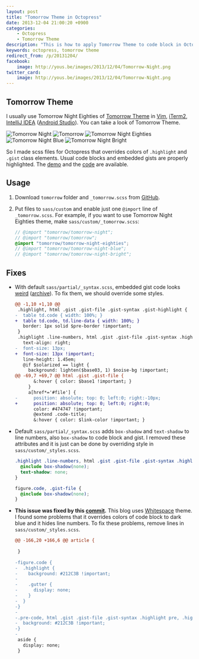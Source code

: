 ```yaml
---
layout: post
title: "Tomorrow Theme in Octopress"
date: 2013-12-04 21:00:20 +0900
categories:
    - Octopress
    - Tomorrow Theme
description: "This is how to apply Tomorrow Theme to code block in Octopress."
keywords: octopress, tomorrow theme
redirect_from: /p/20131204/
facebook:
    image: http://yous.be/images/2013/12/04/Tomorrow-Night.png
twitter_card:
    image: http://yous.be/images/2013/12/04/Tomorrow-Night.png
---
```


## <a id="tomorrow-theme"></a>Tomorrow Theme

I usually use Tomorrow Night Eighties of [Tomorrow Theme][] in [Vim][], [iTerm2][], [IntelliJ IDEA][] ([Android Studio][]). You can take a look of Tomorrow Theme.

[Tomorrow Theme]: https://github.com/chriskempson/tomorrow-theme
[Vim]: http://www.vim.org
[iTerm2]: http://www.iterm2.com
[IntelliJ IDEA]: http://www.jetbrains.com/idea/
[Android Studio]: http://developer.android.com/sdk/installing/studio.html

![Tomorrow Night](/images/2013/12/04/Tomorrow-Night.png "Tomorrow Night")
![Tomorrow](/images/2013/12/04/Tomorrow.png "Tomorrow")
![Tomorrow Night Eighties](/images/2013/12/04/Tomorrow-Night-Eighties.png "Tomorrow Night Eighties")
![Tomorrow Night Blue](/images/2013/12/04/Tomorrow-Night-Blue.png "Tomorrow Night Blue")
![Tomorrow Night Bright](/images/2013/12/04/Tomorrow-Night-Bright.png "Tomorrow Night Bright")

So I made scss files for Octopress that overrides colors of `.highlight` and `.gist` class elements. Usual code blocks and embedded gists are properly highlighted. The [demo][Syntax Highlighting Test] and the [code][yous.be/sass/custom] are available.

[Syntax Highlighting Test]: /2013/12/03/syntax-highlighting-test/
[yous.be/sass/custom]: https://github.com/yous/yous.be/tree/octopress/sass/custom

<!-- more -->

## <a id="usage"></a>Usage

1. Download `tomorrow` folder and `_tomorrow.scss` from [GitHub][yous.be/sass/custom].
2. Put files to `sass/custom` and enable just one `@import` line of `_tomorrow.scss`. For example, if you want to use Tomorrow Night Eighties theme, make `sass/custom/_tomorrow.scss`:

   ``` scss
   // @import "tomorrow/tomorrow-night";
   // @import "tomorrow/tomorrow";
   @import "tomorrow/tomorrow-night-eighties";
   // @import "tomorrow/tomorrow-night-blue";
   // @import "tomorrow/tomorrow-night-bright";
   ```

## <a id="fixes"></a>Fixes

- With default `sass/partial/_syntax.scss`, embedded gist code looks [weird][] ([archive][weird-archive]). To fix them, we should override some styles.

  [weird]: http://devspade.com/blog/2013/08/06/fixing-gist-embeds-in-octopress/
  [weird-archive]: https://web.archive.org/web/20150812112659/http://devspade.com/blog/2013/08/06/fixing-gist-embeds-in-octopress/

  ``` diff
  @@ -1,10 +1,10 @@
   .highlight, html .gist .gist-file .gist-syntax .gist-highlight {
  -  table td.code { width: 100%; }
  +  table td.code, td.line-data { width: 100%; }
     border: 1px solid $pre-border !important;
   }
   .highlight .line-numbers, html .gist .gist-file .gist-syntax .highlight .line_numbers {
     text-align: right;
  -  font-size: 13px;
  +  font-size: 13px !important;
     line-height: 1.45em;
     @if $solarized == light {
       background: lighten($base03, 1) $noise-bg !important;
  @@ -69,7 +69,7 @@ html .gist .gist-file {
         &:hover { color: $base1 !important; }
       }
       a[href*='#file'] {
  -      position: absolute; top: 0; left:0; right:-10px;
  +      position: absolute; top: 0; left:0; right:0;
         color: #474747 !important;
         @extend .code-title;
         &:hover { color: $link-color !important; }
  ```

- Default `sass/partial/_syntax.scss` adds `box-shadow` and `text-shadow` to line numbers, also `box-shadow` to code block and gist. I removed these attributes and it is just can be done by overriding style in `sass/custom/_styles.scss`.

  ``` scss
  .highlight .line-numbers, html .gist .gist-file .gist-syntax .highlight .line_numbers {
    @include box-shadow(none);
    text-shadow: none;
  }

  figure.code, .gist-file {
    @include box-shadow(none);
  }
  ```

- **This issue was fixed by this [commit][].** This blog uses [Whitespace][] theme. I found some problems that it overrides colors of code block to dark blue and it hides line numbers. To fix these problems, remove lines in `sass/custom/_styles.scss`.

  [commit]: https://github.com/lucaslew/whitespace/commit/b047f268c804808fb8e2d6a17cbfe8669b9da6b4
  [Whitespace]: https://github.com/lucaslew/whitespace

  ``` diff
  @@ -166,20 +166,6 @@ article {
     
   }
   
  -figure.code {
  -  .highlight {
  -    background: #212C3B !important;
  -
  -    .gutter {
  -      display: none;
  -    }
  -  }
  -}
  -
  -.pre-code, html .gist .gist-file .gist-syntax .highlight pre, .highlight code {
  -  background: #212C3B !important;
  -}
  -
   aside {
     display: none;
   }
  ```
